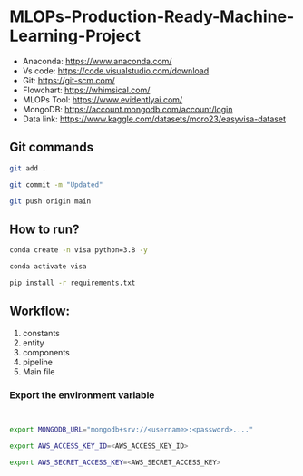 # MLOPs-Production-Ready-Machine-Learning-Project

- Anaconda: https://www.anaconda.com/
- Vs code: https://code.visualstudio.com/download
- Git: https://git-scm.com/
- Flowchart: https://whimsical.com/
- MLOPs Tool: https://www.evidentlyai.com/
- MongoDB: https://account.mongodb.com/account/login
- Data link: https://www.kaggle.com/datasets/moro23/easyvisa-dataset


## Git commands

```bash
git add .

git commit -m "Updated"

git push origin main
```


## How to run?

```bash
conda create -n visa python=3.8 -y
```

```bash
conda activate visa
```

```bash
pip install -r requirements.txt
```

## Workflow:

1. constants
2. entity
3. components
4. pipeline
5. Main file



### Export the  environment variable
```bash


export MONGODB_URL="mongodb+srv://<username>:<password>...."

export AWS_ACCESS_KEY_ID=<AWS_ACCESS_KEY_ID>

export AWS_SECRET_ACCESS_KEY=<AWS_SECRET_ACCESS_KEY>


```

